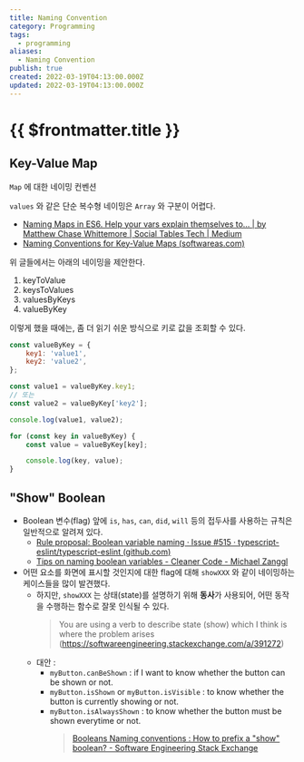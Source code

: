 ```yaml
---
title: Naming Convention
category: Programming
tags:
  - programming
aliases:
  - Naming Convention
publish: true
created: 2022-03-19T04:13:00.000Z
updated: 2022-03-19T04:13:00.000Z
---
```


# {{ $frontmatter.title }}

## Key-Value Map

`Map` 에 대한 네이밍 컨벤션

`values` 와 같은 단순 복수형 네이밍은 `Array` 와 구분이 어렵다.

- [Naming Maps in ES6. Help your vars explain themselves to… | by Matthew Chase Whittemore | Social Tables Tech | Medium](https://medium.com/social-tables-tech/naming-maps-in-es6-b0989b390ddf)
- [Naming Conventions for Key-Value Maps (softwareas.com)](https://softwareas.com/naming-conventions-for-key-value-maps/)

위 글들에서는 아래의 네이밍을 제안한다.

1. keyToValue
2. keysToValues
3. valuesByKeys
4. valueByKey

이렇게 했을 때에는, 좀 더 읽기 쉬운 방식으로 키로 값을 조회할 수 있다.

```js
const valueByKey = {
	key1: 'value1',
	key2: 'value2',
};

const value1 = valueByKey.key1;
// 또는
const value2 = valueByKey['key2'];

console.log(value1, value2);

for (const key in valueByKey) {
	const value = valueByKey[key];

	console.log(key, value);
}
```

## "Show" Boolean

- Boolean 변수(flag) 앞에 `is`, `has`, `can`, `did`, `will` 등의 접두사를 사용하는 규칙은 일반적으로 알려져 있다.
  - [Rule proposal: Boolean variable naming · Issue #515 · typescript-eslint/typescript-eslint (github.com)](https://github.com/typescript-eslint/typescript-eslint/issues/515)
  - [Tips on naming boolean variables - Cleaner Code - Michael Zanggl](https://michaelzanggl.com/articles/tips-on-naming-boolean-variables/)
- 어떤 요소를 화면에 표시할 것인지에 대한 flag에 대해 `showXXX` 와 같이 네이밍하는 케이스들을 많이 발견했다.
  - 하지만, `showXXX` 는 상태(state)를 설명하기 위해 **동사**가 사용되어, 어떤 동작을 수행하는 함수로 잘못 인식될 수 있다.
    > You are using a verb to describe state (show) which I think is where the problem arises (https://softwareengineering.stackexchange.com/a/391272)
  - 대안 :
    - `myButton.canBeShown` : if I want to know whether the button can be shown or not.
    - `myButton.isShown` or `myButton.isVisible` : to know whether the button is currently showing or not.
    - `myButton.isAlwaysShown` : to know whether the button must be shown everytime or not.
      > [Booleans Naming conventions : How to prefix a "show" boolean? - Software Engineering Stack Exchange](https://softwareengineering.stackexchange.com/questions/391271/booleans-naming-conventions-how-to-prefix-a-show-boolean)
